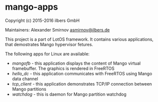 mango-apps
==========

Copyright (c) 2015-2016 ilbers GmbH

Maintainers:
    Alexander Smirnov <asmirnov@ilbers.de>

This project is a part of LotOS framework. It contains various applications,
that demostrates Mango hypervisor fetures.

The following apps for Linux are available:
 * *mangofb* - this application displays the content of Mango virtual
   framebuffer. The graphics is rendered in FreeRTOS
 * *hello_dc* - this application communicates with FreeRTOS using Mango
   data channel
 * *tcp_client* - this application demonstrates TCP/IP connection between
   Mango partitions
 * *watchdog* - this is daemon for Mango partition watchdog



